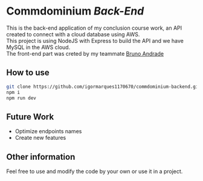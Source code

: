 # Commdominium _Back-End_

This is the back-end application of my conclusion course work, an API created to connect with a cloud database using AWS.
<br>
This project is using NodeJS with Express to build the API and we have MySQL in the AWS cloud.
<br>
The front-end part was creted by my teammate [Bruno Andrade](https://github.com/brunomsa)

## How to use

```sh
git clone https://github.com/igormarques1170670/commdominium-backend.git
npm i
npm run dev
```

## Future Work

- Optimize endpoints names
- Create new features

## Other information

Feel free to use and modify the code by your own or use it in a project.
